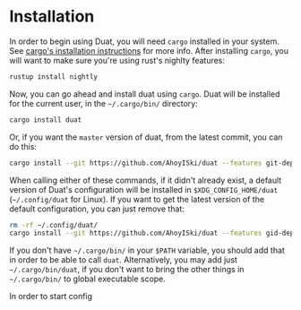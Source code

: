 # Installation

In order to begin using Duat, you will need `cargo` installed in your system. See [cargo's installation instructions] for more info. After installing `cargo`, you will want to make sure you're using rust's nighlty features:

```bash
rustup install nightly
```

Now, you can go ahead and install duat using `cargo`. Duat will be installed for the current user, in the `~/.cargo/bin/` directory:

```bash
cargo install duat
```

Or, if you want the `master` version of duat, from the latest commit, you can do this:

```bash
cargo install --git https://github.com/AhoyISki/duat --features git-deps
```

When calling either of these commands, if it didn't already exist, a default version of Duat's configuration will be installed in `$XDG_CONFIG_HOME/duat` (`~/.config/duat` for Linux). If you want to get the latest version of the default configuration, you can just remove that:

```bash
rm -rf ~/.config/duat/
cargo install --git https://github.com/AhoyISki/duat --features gid-deps
```

If you don't have `~/.cargo/bin/` in your `$PATH` variable, you should add that in order to be able to call `duat`. Alternatively, you may add just `~/.cargo/bin/duat`, if you don't want to bring the other things in `~/.cargo/bin/` to global executable scope.

In order to start config


[cargo's installation instructions]:
https://www.rust-lang.org/tools/install
